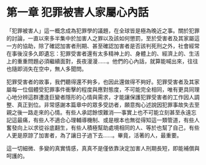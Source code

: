 # 第一章 犯罪被害人家屬心內話

「犯罪被害人」這一概念成為犯罪學的議題，在全球皆是極為晚近之事。關於犯罪的討論，一直以來多半集中於加害人之罪以及該如何懲罰，至於受害者及其家屬這一方的協助，除了確認加害者刑期、甚至確認加害者是否該判死刑之外，社會經常在事後沒多久即遺忘：犯罪受害者還有太多精神上的、身體上的、經濟上的、生活上的重重問題必須繼續面對，長夜漫漫……。他們的心內話，就算能喊出來，往往也隨即消失在空中，無人多聞問。

犯罪受害者的故事，我們聽得還不夠多，也因此還做得不夠好。犯罪受害者及其家屬每一位個體受犯罪事件衝擊的程度與應對態度，不可能完全相同，唯有更具同理心地分辨這群遭逢巨變者隱形的心情與需求，才能讓保護犯罪受害者的工作因人調整、真正到位。非常感謝本篇章中的眾多受訪者，願意掏心述說因犯罪事故失去至親之後一路走來的心情。有些人承認餘恨難消──事實上也不可能立刻甚至永遠忘記這最痛，有些人不適合心理輔導機制、或是根本也無從得知這一類管道，有些人奮發向上以求從谷底翻生，有些人積極幫助處境相同的人、等於也幫了自己，有些人更是原諒了加害者，為了讓日子過下去……。畢竟，活著的人，最重要。

這一切細微、多變的真實情感，真真不是僅依靠決定加害人刑期長短，即能補償與呵護的。
